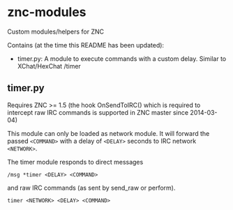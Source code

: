 znc-modules
===========

Custom modules/helpers for ZNC

Contains (at the time this README has been updated):

- timer.py: A module to execute commands with a custom delay. Similar to XChat/HexChat /timer

## timer.py

Requires ZNC >= 1.5 (the hook OnSendToIRC() which is required to intercept raw IRC commands is supported in ZNC master since 2014-03-04)

This module can only be loaded as network module. It will forward the passed `<COMMAND>` with a delay of `<DELAY>` seconds to IRC network `<NETWORK>`.

The timer module responds to direct messages

`/msg *timer <DELAY> <COMMAND>`

and raw IRC commands (as sent by send_raw or perform).

`timer <NETWORK> <DELAY> <COMMAND>`


